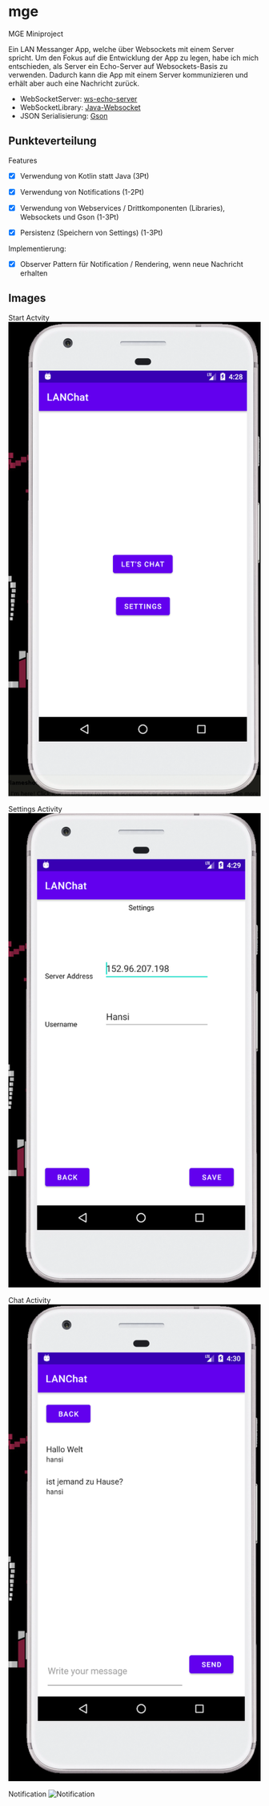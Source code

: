 # mge
MGE Miniproject

Ein LAN Messanger App, welche über Websockets mit einem Server spricht. Um den Fokus auf die Entwicklung der App zu legen, habe ich mich entschieden, als Server ein Echo-Server auf Websockets-Basis zu verwenden. Dadurch kann die App mit einem Server kommunizieren und erhält aber auch eine Nachricht zurück.

- WebSocketServer: [ws-echo-server](https://github.com/sunny-zuo/ws-echo-server)
- WebSocketLibrary: [Java-Websocket](https://github.com/TooTallNate/Java-WebSocket)
- JSON Serialisierung: [Gson](https://github.com/google/gson)

## Punkteverteilung
Features 
- [X] Verwendung von Kotlin statt Java (3Pt)
- [X] Verwendung von Notifications (1-2Pt)
- [X] Verwendung von Webservices / Drittkomponenten (Libraries), Websockets und Gson (1-3Pt)
- [X] Persistenz (Speichern von Settings) (1-3Pt)


Implementierung:
- [X] Observer Pattern für Notification / Rendering, wenn neue Nachricht erhalten


## Images
Start Actvity 
![Start Screen](img/start_screen.png)


Settings Activity
![Settings Screen](img/settings_screen.png)


Chat Activity
![Chat Screen](img/chat_screen.png)


Notification
![Notification](img/notifcation.png)
